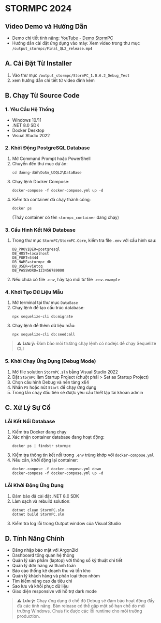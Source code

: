 # STORMPC 2024

## Video Demo và Hướng Dẫn
- Demo chi tiết tính năng: [YouTube - Demo StormPC](https://youtu.be/dRkxu4bkW9A)
- Hướng dẫn cài đặt ứng dụng vào máy: Xem video trong thư mục `/output_stormpc/Final_QL2_release.mp4`

## A. Cài Đặt Từ Installer
1. Vào thư mục `/output_stormpc/StormPC_1.0.6.2_Debug_Test`
2. xem hướng dẫn chi tiết từ video đính kèm

## B. Chạy Từ Source Code

### 1. Yêu Cầu Hệ Thống
- Windows 10/11
- .NET 8.0 SDK
- Docker Desktop
- Visual Studio 2022

### 2. Khởi Động PostgreSQL Database
1. Mở Command Prompt hoặc PowerShell
2. Chuyển đến thư mục dự án:  
   ```
   cd đường-dẫn\DoAn_UDQL2\DataBase
   ```
3. Chạy lệnh Docker Compose:  
   ```
   docker-compose -f docker-compose.yml up -d
   ```
4. Kiểm tra container đã chạy thành công:
   ```
   docker ps
   ```
   (Thấy container có tên `stormpc_container` đang chạy)

### 3. Cấu Hình Kết Nối Database
1. Trong thư mục `StormPC/StormPC.Core`, kiểm tra file `.env` với cấu hình sau:
   ```
   DB_PROVIDER=postgresql
   DB_HOST=localhost
   DB_PORT=5444
   DB_NAME=stormpc_db
   DB_USER=vietcq
   DB_PASSWORD=123456789000
   ```
2. Nếu chưa có file `.env`, hãy tạo mới từ file `.env.example`

### 4. Khởi Tạo Dữ Liệu Mẫu
1. Mở terminal tại thư mục `DataBase`
2. Chạy lệnh để tạo cấu trúc database:
   ```
   npx sequelize-cli db:migrate
   ```
3. Chạy lệnh để thêm dữ liệu mẫu:
   ```
   npx sequelize-cli db:seed:all
   ```
> ⚠️ **Lưu ý:** Đảm bảo môi trường chạy lệnh có nodejs để chạy Sequelize CLI

### 5. Khởi Chạy Ứng Dụng (Debug Mode)
1. Mở file solution `StormPC.sln` bằng Visual Studio 2022
2. Đặt `StormPC` làm Startup Project (chuột phải > Set as Startup Project)
3. Chọn cấu hình Debug và nền tảng x64
4. Nhấn `F5` hoặc nút `Start` để chạy ứng dụng
5. Trong lần chạy đầu tiên sẽ được yêu cầu thiết lập tài khoản admin

## C. Xử Lý Sự Cố

### Lỗi Kết Nối Database
1. Kiểm tra Docker đang chạy
2. Xác nhận container database đang hoạt động:
   ```
   docker ps | findstr stormpc
   ```
3. Kiểm tra thông tin kết nối trong `.env` trùng khớp với `docker-compose.yml`
4. Nếu cần, khởi động lại container:
   ```
   docker-compose -f docker-compose.yml down
   docker-compose -f docker-compose.yml up -d
   ```

### Lỗi Khởi Động Ứng Dụng
1. Đảm bảo đã cài đặt .NET 8.0 SDK
2. Làm sạch và rebuild solution:
   ```
   dotnet clean StormPC.sln
   dotnet build StormPC.sln
   ```
3. Kiểm tra log lỗi trong Output window của Visual Studio

## D. Tính Năng Chính
- Đăng nhập bảo mật với Argon2id
- Dashboard tổng quan hệ thống
- Quản lý sản phẩm (laptop) với thông số kỹ thuật chi tiết
- Quản lý đơn hàng và thanh toán
- Báo cáo thống kê doanh thu và tồn kho
- Quản lý khách hàng và phân loại theo nhóm
- Tìm kiếm nâng cao đa tiêu chí
- Sao lưu và khôi phục dữ liệu
- Giao diện responsive với hỗ trợ dark mode

> ⚠️ **Lưu ý:** Chạy ứng dụng ở chế độ Debug sẽ đảm bảo hoạt động đầy đủ các tính năng. Bản release có thể gặp một số hạn chế do môi trường Windows. Chưa fix được các lỗi runtime cho môi trường production.

